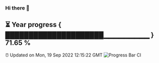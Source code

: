 ### Hi there 👋
⏳ Year progress { █████████████████████▁▁▁▁▁▁▁▁▁ } 71.65 %
---
⏰ Updated on Mon, 19 Sep 2022 12:15:22 GMT
![Progress Bar CI](https://github.com/Moyi321/Moyi321/workflows/Progress%20Bar%20CI/badge.svg)
